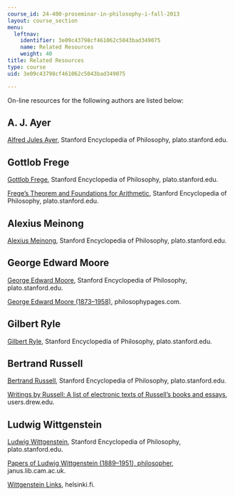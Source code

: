 ```yaml
---
course_id: 24-400-proseminar-in-philosophy-i-fall-2013
layout: course_section
menu:
  leftnav:
    identifier: 3e09c43798cf461062c5043bad349075
    name: Related Resources
    weight: 40
title: Related Resources
type: course
uid: 3e09c43798cf461062c5043bad349075

---
```


On-line resources for the following authors are listed below:

A. J. Ayer
----------

[Alfred Jules Ayer](http://plato.stanford.edu/entries/ayer/), Stanford Encyclopedia of Philosophy, plato.stanford.edu.

Gottlob Frege
-------------

[Gottlob Frege](http://plato.stanford.edu/entries/frege/), Stanford Encyclopedia of Philosophy, plato.stanford.edu.

[Frege’s Theorem and Foundations for Arithmetic](http://plato.stanford.edu/entries/frege-theorem/), Stanford Encyclopedia of Philosophy, plato.stanford.edu.

Alexius Meinong
---------------

[Alexius Meinong](http://plato.stanford.edu/entries/meinong/), Stanford Encyclopedia of Philosophy, plato.stanford.edu.

George Edward Moore
-------------------

[George Edward Moore](http://plato.stanford.edu/entries/moore/), Stanford Encyclopedia of Philosophy, plato.stanford.edu.

[George Edward Moore (1873–1958)](http://www.philosophypages.com/ph/moor.htm), philosophypages.com.

Gilbert Ryle
------------

[Gilbert Ryle](http://plato.stanford.edu/entries/ryle/), Stanford Encyclopedia of Philosophy, plato.stanford.edu.

Bertrand Russell
----------------

[Bertrand Russell](http://plato.stanford.edu/entries/russell/), Stanford Encyclopedia of Philosophy, plato.stanford.edu.

[Writings by Russell: A list of electronic texts of Russell’s books and essays](http://www.users.drew.edu/~jlenz/brtexts.html), users.drew.edu.

Ludwig Wittgenstein
-------------------

[Ludwig Wittgenstein](http://plato.stanford.edu/entries/wittgenstein/), Stanford Encyclopedia of Philosophy, plato.stanford.edu.

[Papers of Ludwig Wittgenstein (1889–1951), philosopher](http://janus.lib.cam.ac.uk/db/node.xsp?id=EAD%2FGBR%2F0016%2FWITTGENSTEIN), janus.lib.cam.ac.uk.

[Wittgenstein Links](http://www.helsinki.fi/~tuschano/lw/links/), helsinki.fi.